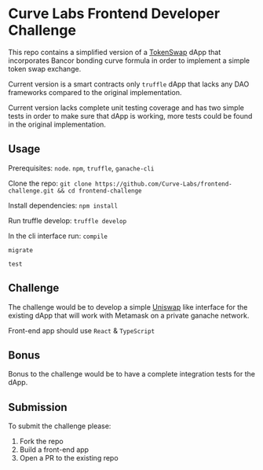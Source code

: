 # Curve Labs Frontend Developer Challenge

This repo contains a simplified version of a [TokenSwap](https://github.com/arsenyjin/tokenswap) dApp that incorporates Bancor bonding curve formula in order to implement a simple token swap exchange. 

Current version is a smart contracts only `truffle` dApp that lacks any DAO frameworks compared to the original implementation. 

Current version lacks complete unit testing coverage and has two simple tests in order to make sure that dApp is working, more tests could be found in the original implementation. 

## Usage

Prerequisites: `node`. `npm`, `truffle`, `ganache-cli`

Clone the repo:
`git clone https://github.com/Curve-Labs/frontend-challenge.git && cd frontend-challenge`

Install dependencies:
`npm install`

Run truffle develop:
`truffle develop`


In the cli interface run:
`compile`

`migrate`

`test`

## Challenge

The challenge would be to develop a simple [Uniswap](http://uniswap.exchange/) like interface for the existing dApp that will work with Metamask on a private ganache network.

Front-end app should use `React` & `TypeScript`

## Bonus

Bonus to the challenge would be to have a complete integration tests for the dApp.

## Submission

To submit the challenge please:

1. Fork the repo
2. Build a front-end app
3. Open a PR to the existing repo